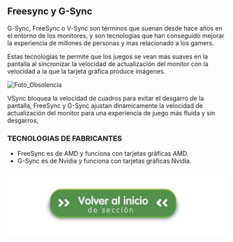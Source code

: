 ## Freesync y G-Sync
G-Sync, FreeSync o V-Sync son  términos que suenan desde hace años en el entorno de los monitores, y son tecnologías que han conseguido mejorar la experiencia de millones de personas y mas relacionado a los gamers.


Estas tecnologias te permite que los juegos se vean mas suaves en la pantalla al sincronizar la velocidad de actualización del monitor con la velocidad a la que la tarjeta gráfica produce imágenes.

![Foto_Obsolencia](https://img.pccomponentes.com/pcblog/74/monitor-gamer-1.jpg)

VSync bloquea la velocidad de cuadros para evitar el desgarro de la pantalla, FreeSync y G-Sync ajustan dinámicamente la velocidad de actualización del monitor para una experiencia de juego más fluida y sin desgarros,
### TECNOLOGIAS DE FABRICANTES
* FreeSync es de AMD y funciona con tarjetas gráficas AMD.
* G-Sync es de Nvidia y funciona con tarjetas gráficas Nvidia.

[![Volver al README](img/seccion.png)](README.md)

